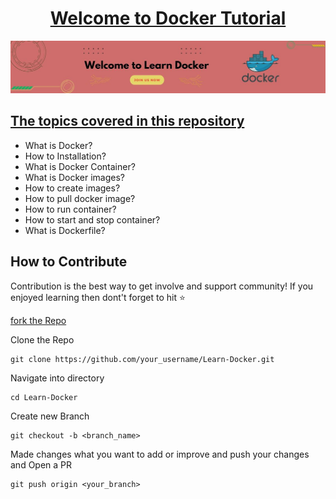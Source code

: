# <div align="center">[Welcome to Docker Tutorial](./Learn-Docker.md)
![banner](./banner.jpg)
</div>

## [The topics covered in this repository](Learn-Docker.md)
- What is Docker?
- How to Installation?
- What is Docker Container?
- What is Docker images?
- How to create images?
- How to pull docker image?
- How to run container?
- How to start and stop container?
- What is Dockerfile?

## How to Contribute 
 Contribution is the best way to get involve and support community! If you enjoyed learning then dont't forget to hit ⭐

[fork the Repo](https://github.com/shivam-sharma7/Learn-Docker/fork)

Clone the Repo

```
git clone https://github.com/your_username/Learn-Docker.git

```

Navigate into directory

```
cd Learn-Docker

```

Create new Branch

```
git checkout -b <branch_name>

```
Made changes what you want to add or improve and push your changes and Open a PR

```
git push origin <your_branch>

```